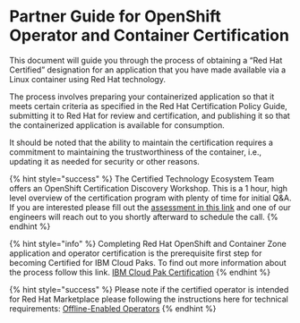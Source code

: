 # Partner Guide for OpenShift Operator and Container Certification

This document will  guide you through the process of obtaining a “Red Hat Certified” designation for an application that you have made available via a Linux container using Red Hat technology.

The process involves preparing your containerized application so that it meets certain criteria as specified in the Red Hat Certification Policy Guide, submitting it to Red Hat for review and certification, and publishing it so that the containerized application is available for consumption.

It should be noted that the ability to maintain the certification requires a commitment to maintaining the trustworthiness of the container, i.e., updating it as needed for security or other reasons.

{% hint style="success" %}
The Certified Technology Ecosystem Team offers an OpenShift Certification Discovery Workshop. This is a 1 hour, high level overview of the certification program with plenty of time for initial Q&A. If you are interested please fill out the [assessment in this link](https://docs.google.com/forms/d/e/1FAIpQLSeAeisVs-mlUQkUcSqALlvWxULnnH6mxFgXfRWrw3Df_ZdpSw/viewform?usp=sf_link) and one of our engineers will reach out to you shortly afterward to schedule the call. 
{% endhint %}

{% hint style="info" %}
Completing Red Hat OpenShift and Container Zone application and operator certification is the prerequisite first step for becoming Certified for IBM Cloud Paks. To find out more information about the process follow this link. [IBM Cloud Pak Certification]()
{% endhint %}

{% hint style="success" %}
Please note if the certified operator is intended for Red Hat Marketplace please following the instructions here for technical requirements:  [Offline-Enabled Operators](https://redhat-connect.gitbook.io/certified-operator-guide/appendix/offline-enabled-operators)
{% endhint %}



